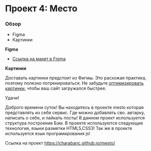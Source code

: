 # Проект 4: Место

### Обзор

* Figma
* Картинки

**Figma**

* [Ссылка на макет в Figma](https://www.figma.com/file/2cn9N9jSkmxD84oJik7xL7/JavaScript.-Sprint-4?node-id=0%3A1)

**Картинки**

Доставать картинки предстоит из Фигмы. Это расхожая практика, поэтому полезно потренироваться.
Не забудьте [оптимизировать картинки](https://tinypng.com/), чтобы ваш сайт загружался быстрее.

Удачи!

Доброго времени суток!
Вы находитесь в проекте mesto которая представлять из себя сервис. Где можно добавлять сво. автарку, написать о себе, и лайкать посты!
В данном проект используется структура построение Бэм. 
В проекте используются следующие технология, языки разметки HTML5,CSS3! Так же в проекте используется язык програмирования js!

Ссылка на проект https://charabanc.github.io/mesto/

